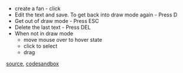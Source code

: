- create a fan - click
- Edit the text and save. To get back into draw mode again - Press D
- Get out of draw mode - Press ESC
- Delete the last text - Press DEL
- When not in draw mode
	- move mouse over to hover state
	- click to select
	- drag

[source](https://github.com/rrag/whalestats-stockcharts/blob/master/docs/lib/charts/CandleStickChartWithText.js), [codesandbox](https://codesandbox.io/s/github/rrag/whalestats-stockcharts-examples2/tree/master/examples/CandleStickChartWithText)
